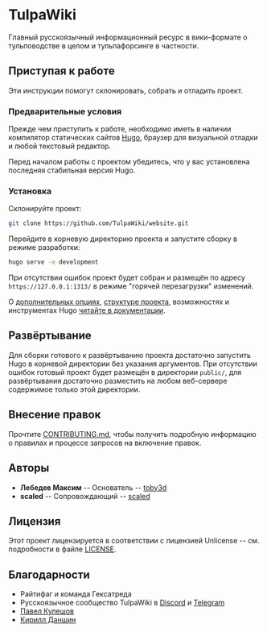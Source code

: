 # TulpaWiki

Главный русскоязычный информационный ресурс в вики-формате о тульповодстве в
целом и тульпафорсинге в частности.

## Приступая к работе

Эти инструкции помогут склонировать, собрать и отладить проект.

### Предварительные условия

Прежде чем приступить к работе, необходимо иметь в наличии компилятор
статических сайтов [Hugo](https://gohugo.io/getting-started/installing/),
браузер для визуальной отладки и любой текстовый редактор.

Перед началом работы с проектом убедитесь, что у вас установлена последняя
стабильная версия Hugo.

### Установка

Склонируйте проект:

```bash
git clone https://github.com/TulpaWiki/website.git
```

Перейдите в корневую директорию проекта и запустите сборку в режиме разработки:

```bash
hugo serve -e development
```

При отсутствии ошибок проект будет собран и размещён по адресу
`https://127.0.0.1:1313/` в режиме "горячей перезагрузки" изменений.

О [дополнительных опциях](https://gohugo.io/getting-started/usage/),
[структуре проекта](https://gohugo.io/getting-started/directory-structure/),
возможностях и инструментах Hugo [читайте в документации](https://gohugo.io/documentation/).

## Развёртывание

Для сборки готового к развёртыванию проекта достаточно запустить Hugo в
корневой директории без указания аргументов. При отсутствии ошибок готовый
проект будет размещён в директории `public/`, для развёртывания достаточно
разместить на любом веб-сервере содержимое только этой директории.

## Внесение правок

Прочтите [CONTRIBUTING.md](CONTRIBUTING.md), чтобы получить подробную
информацию о правилах и процессе запросов на включение правок.

## Авторы

* **Лебедев Максим** -- Основатель -- [toby3d](https://toby3d.me/)
* **scaled** -- Сопровождающий -- [scaled](https://scaledteam.ru/)

## Лицензия

Этот проект лицензируется в соответствии с лицензией Unlicense -- см.
подробности в файле [LICENSE](LICENSE).

## Благодарности

* Райтифаг и команда Гексатреда
* Русскоязычное сообщество TulpaWiki в [Discord](https://discord.gg/dv5kpGs) и [Telegram](https://t.me/+bDHOFDLpq58xMTky)
* [Павел Кулешов](https://3err0.ru/)
* [Кирилл Даншин](https://danshin.pro/)
